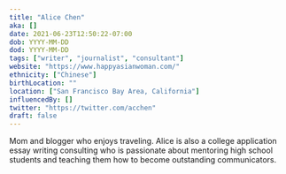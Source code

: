 ```yaml
---
title: "Alice Chen"
aka: []
date: 2021-06-23T12:50:22-07:00
dob: YYYY-MM-DD
dod: YYYY-MM-DD
tags: ["writer", "journalist", "consultant"]
website: "https://www.happyasianwoman.com/"
ethnicity: ["Chinese"]
birthLocation: ""
location: ["San Francisco Bay Area, California"]
influencedBy: []
twitter: "https://twitter.com/acchen"
draft: false
---
```


Mom and blogger who enjoys traveling. Alice is also a college application essay
writing consulting who is passionate about mentoring high school students and
teaching them how to become outstanding communicators.
